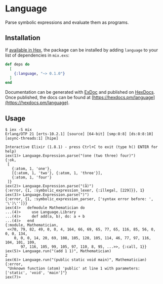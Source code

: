 # Language

Parse symbolic expressions and evaluate them as programs.

## Installation

If [available in Hex](https://hex.pm/docs/publish), the package can be installed
by adding `language` to your list of dependencies in `mix.exs`:

```elixir
def deps do
  [
    {:language, "~> 0.1.0"}
  ]
end
```

Documentation can be generated with [ExDoc](https://github.com/elixir-lang/ex_doc)
and published on [HexDocs](https://hexdocs.pm). Once published, the docs can
be found at [https://hexdocs.pm/language](https://hexdocs.pm/language).

## Usage

```
$ iex -S mix
Erlang/OTP 21 [erts-10.2.1] [source] [64-bit] [smp:8:8] [ds:8:8:10] [async-threads:1] [hipe]

Interactive Elixir (1.8.1) - press Ctrl+C to exit (type h() ENTER for help)
iex(1)> Language.Expression.parse("(one (two three) four)")
{:ok,
 [
   {:atom, 1, 'one'},
   [{:atom, 1, 'two'}, {:atom, 1, 'three'}],
   {:atom, 1, 'four'}
 ]}
iex(2)> Language.Expression.parse("(å)")
{:error, {1, :symbolic_expression_lexer, {:illegal, [229]}}, 1} 
iex(3)> Language.Expression.parse(")")
{:error, {1, :symbolic_expression_parser, ['syntax error before: ', '\')\'']}}
iex(4)>   defmodule Mathematician do
...(4)>     use Language.Library
...(4)>     def add(a, b), do: a + b
...(4)>   end
{:module, Mathematician,
 <<70, 79, 82, 49, 0, 0, 4, 164, 66, 69, 65, 77, 65, 116, 85, 56, 0, 0, 0, 134,
    0, 0, 0, 14, 20, 69, 108, 105, 120, 105, 114, 46, 77, 97, 116, 104, 101, 109,
       97, 116, 105, 99, 105, 97, 110, 8, 95, ...>>, {:call, 1}}
iex(5)> Language.run("(add 1 1)", Mathematician)
2
iex(6)> Language.run("(public static void main)", Mathematician)
{:error,
 "Unknown function (atom) 'public' at line 1 with parameters: ['static', 'void', 'main']"}
iex(7)>
```
